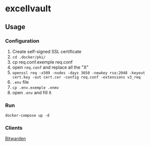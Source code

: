 # excellvault

## Usage

### Configuration

1. Create self-signed SSL certificate
  1. `cd .docker/pki/`
  2. cp req.conf.exemple req.conf
  3. open `req.conf` and replace all the "X"
  4. `openssl req -x509 -nodes -days 3650 -newkey rsa:2048 -keyout cert.key -out cert.cer -config req.conf -extensions v3_req`
1. `.env` file
  1. `cp .env.exemple .enmv`
  2. open `.env` and fill it

### Run

    docker-compose up -d

### Clients

[Bitwarden](https://bitwarden.com/download/)
